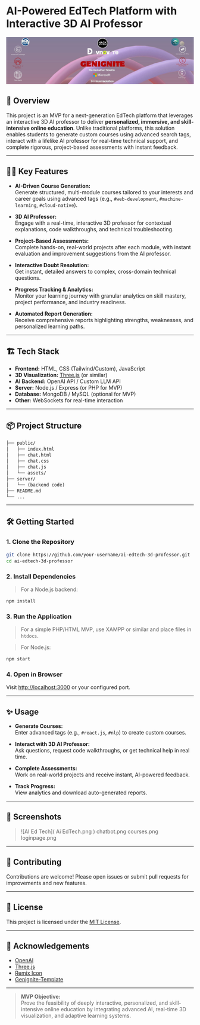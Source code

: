 # AI-Powered EdTech Platform with Interactive 3D AI Professor

![AI EdTech Banner](f58664d6c437.jpg)

## 🚀 Overview

This project is an MVP for a next-generation EdTech platform that leverages an interactive 3D AI professor to deliver **personalized, immersive, and skill-intensive online education**. Unlike traditional platforms, this solution enables students to generate custom courses using advanced search tags, interact with a lifelike AI professor for real-time technical support, and complete rigorous, project-based assessments with instant feedback.

---

## 🧑‍💻 Key Features

- **AI-Driven Course Generation:**  
  Generate structured, multi-module courses tailored to your interests and career goals using advanced tags (e.g., `#web-development`, `#machine-learning`, `#cloud-native`).

- **3D AI Professor:**  
  Engage with a real-time, interactive 3D professor for contextual explanations, code walkthroughs, and technical troubleshooting.

- **Project-Based Assessments:**  
  Complete hands-on, real-world projects after each module, with instant evaluation and improvement suggestions from the AI professor.

- **Interactive Doubt Resolution:**  
  Get instant, detailed answers to complex, cross-domain technical questions.

- **Progress Tracking & Analytics:**  
  Monitor your learning journey with granular analytics on skill mastery, project performance, and industry readiness.

- **Automated Report Generation:**  
  Receive comprehensive reports highlighting strengths, weaknesses, and personalized learning paths.

---

## 🏗️ Tech Stack

- **Frontend:** HTML, CSS (Tailwind/Custom), JavaScript
- **3D Visualization:** [Three.js](https://threejs.org/) (or similar)
- **AI Backend:** OpenAI API / Custom LLM API
- **Server:** Node.js / Express (or PHP for MVP)
- **Database:** MongoDB / MySQL (optional for MVP)
- **Other:** WebSockets for real-time interaction

---

## 📦 Project Structure

```
├── public/
│   ├── index.html
│   ├── chat.html
│   ├── chat.css
│   ├── chat.js
│   └── assets/
├── server/
│   └── (backend code)
├── README.md
└── ...
```

---

## 🛠️ Getting Started

### 1. Clone the Repository

```bash
git clone https://github.com/your-username/ai-edtech-3d-professor.git
cd ai-edtech-3d-professor
```

### 2. Install Dependencies

> For a Node.js backend:
```bash
npm install
```

### 3. Run the Application

> For a simple PHP/HTML MVP, use XAMPP or similar and place files in `htdocs`.

> For Node.js:
```bash
npm start
```

### 4. Open in Browser

Visit [http://localhost:3000](http://localhost:3000) or your configured port.

---

## ✨ Usage

- **Generate Courses:**  
  Enter advanced tags (e.g., `#react.js`, `#nlp`) to create custom courses.

- **Interact with 3D AI Professor:**  
  Ask questions, request code walkthroughs, or get technical help in real time.

- **Complete Assessments:**  
  Work on real-world projects and receive instant, AI-powered feedback.

- **Track Progress:**  
  View analytics and download auto-generated reports.

---

## 📸 Screenshots

> ![AI Ed Tech]( Ai EdTech.png )
> chatbot.png
> courses.png
> loginpage.png

---

## 🧩 Contributing

Contributions are welcome! Please open issues or submit pull requests for improvements and new features.

---

## 📄 License

This project is licensed under the [MIT License](LICENSE).

---

## 🙏 Acknowledgements

- [OpenAI](https://openai.com/)
- [Three.js](https://threejs.org/)
- [Remix Icon](https://remixicon.com/)
- [Genignite-Template](https://github.com/Drago-03/Genignite-Template)

---

> **MVP Objective:**  
> Prove the feasibility of deeply interactive, personalized, and skill-intensive online education by integrating advanced AI, real-time 3D visualization, and adaptive learning systems.
